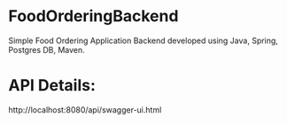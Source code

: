 # FoodOrderingBackend
Simple Food Ordering Application Backend developed using Java, Spring, Postgres DB, Maven.

# API Details:
http://localhost:8080/api/swagger-ui.html




